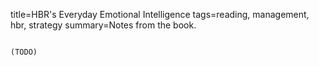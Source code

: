 title=HBR's Everyday Emotional Intelligence
tags=reading, management, hbr, strategy
summary=Notes from the book.
~~~~~~

(TODO)
